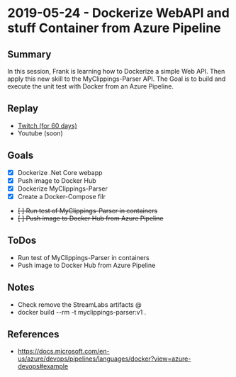 # 2019-05-24 - Dockerize WebAPI and stuff Container from Azure Pipeline

Summary
-------

In this session, Frank is learning how to Dockerize a simple Web API. Then apply this new skill to the MyClippings-Parser API. The Goal is to build and execute the unit test with Docker from an Azure Pipeline.


Replay
------

- [Twitch (for 60 days)](https://www.twitch.tv/videos/429182439)
- Youtube (soon)

Goals
-----

- [X] Dockerize .Net Core webapp
- [X] Push image to Docker Hub
- [X] Dockerize MyClippings-Parser
- [X] Create a Docker-Compose filr 

- ~~[ ] Run test of MyClippings-Parser in containers~~
- ~~[ ] Push image to Docker Hub from Azure Pipeline~~


ToDos
-----
- Run test of MyClippings-Parser in containers
- Push image to Docker Hub from Azure Pipeline

Notes
-----
- Check remove the StreamLabs artifacts @
- docker build --rm -t myclippings-parser:v1 .



References
----------

- https://docs.microsoft.com/en-us/azure/devops/pipelines/languages/docker?view=azure-devops#example

